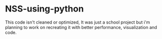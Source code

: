 # NSS-using-python
This code isn't cleaned or optimized, It was just a school project but i'm planning to work on recreating it with better performance, visualization and code.
